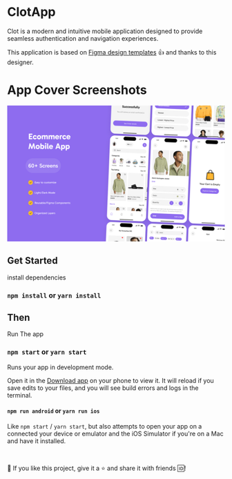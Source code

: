 # ClotApp
 Clot is a modern and intuitive mobile application designed to provide seamless authentication and navigation experiences. 

This application is based on [Figma design templates](https://www.figma.com/design/v8DmZMXl0tpLAIHNjBKTe5/Ecommerce-Mobile-App-(Community)?node-id=7-426&p=f&t=BQaxeeBBRkC6zGNn-0) :thumbsup: and thanks to this designer.

# App Cover Screenshots

![App Cover](./src/assets/images/Frame.png)

## Get Started

install dependencies 

### `npm install` or `yarn install`

## Then

Run The app

### `npm start` or `yarn start`

Runs your app in development mode.

Open it in the [Download app](./src/assets/apps/ClotApp.apk) on your phone to view it. It will reload if you save edits to your files, and you will see build errors and logs in the terminal.

#### `npm run android` or `yarn run ios`

Like `npm start` / `yarn start`, but also attempts to open your app on a connected your device or emulator and the iOS Simulator if you're on a Mac and have it installed.

<br />

💙 If you like this project, give it a ⭐ and share it with friends :id:!
